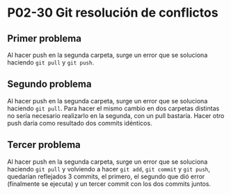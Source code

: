 # P02-30 Git resolución de conflictos
## Primer problema
Al hacer push en la segunda carpeta, surge un error que se soluciona haciendo `git pull` y `git push`.
## Segundo problema
Al hacer push en la segunda carpeta, surge un error que se soluciona haciendo `git pull`.
Para hacer el mismo cambio en dos carpetas distintas no sería necesario realizarlo en la segunda, con un pull bastaría. Hacer otro push daría como resultado dos commits idénticos.
## Tercer problema
Al hacer push en la segunda carpeta, surge un error que se soluciona haciendo `git pull` y volviendo a hacer `git add`, `git commit` y `git push`, quedarían reflejados 3 commits, el primero, el segundo que dió error (finalmente se ejecuta) y un tercer commit con los dos commits juntos.
